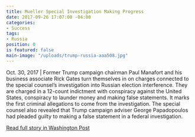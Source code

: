 ```yaml
---
title: Mueller Special Investigation Making Progress
date: 2017-09-26 17:07:00 -04:00
categories:
- Success
tags:
- Russia
position: 0
is featured: false
main-image: "/uploads/trump-russia-aaa508.jpg"
---
```


Oct. 30, 2017 | Former Trump campaign chairman Paul Manafort and his business associate Rick Gates turn themselves in on charges connected to the special counsel’s investigation into Russian election interference. They are charged in a 12-count indictment with conspiracy against the United States, conspiracy to launder money and making false statements. It marks the first criminal allegations to come from the investigation. The special counsel also revealed that Trump campaign adviser George Papadopoulos had pleaded guilty to making a false statement in a federal investigation. 

[Read full story in Washington Post](https://www.washingtonpost.com/graphics/national/trump-russia/?utm_term=.6a7cf975e8b4)